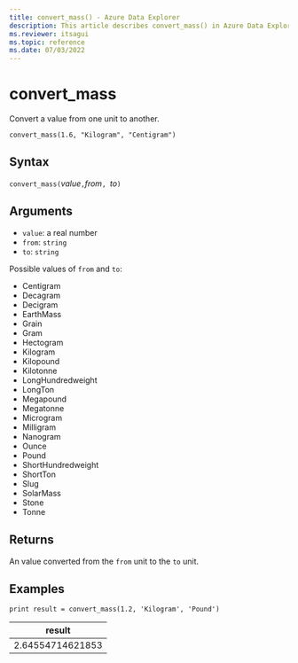 ```yaml
---
title: convert_mass() - Azure Data Explorer
description: This article describes convert_mass() in Azure Data Explorer.
ms.reviewer: itsagui
ms.topic: reference
ms.date: 07/03/2022
---
```

# convert_mass

Convert a value from one unit to another.

```kusto
convert_mass(1.6, "Kilogram", "Centigram")
```

## Syntax

`convert_mass(`*value*`,`*from*`, `*to*`)`

## Arguments

* `value`: a real number
* `from`: `string`
* `to`: `string`

Possible values of `from` and `to`: 
* Centigram
* Decagram
* Decigram
* EarthMass
* Grain
* Gram
* Hectogram
* Kilogram
* Kilopound
* Kilotonne
* LongHundredweight
* LongTon
* Megapound
* Megatonne
* Microgram
* Milligram
* Nanogram
* Ounce
* Pound
* ShortHundredweight
* ShortTon
* Slug
* SolarMass
* Stone
* Tonne

## Returns

An value converted from the `from` unit to the `to` unit.

## Examples

```kusto
print result = convert_mass(1.2, 'Kilogram', 'Pound')
```

|result|
|---|
|2.64554714621853|
